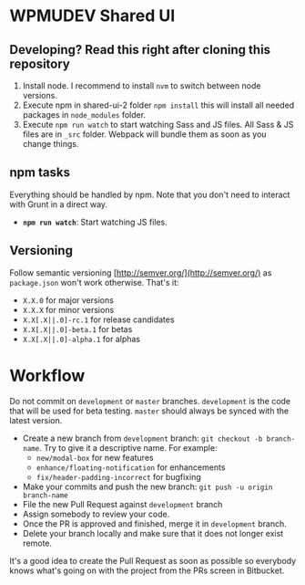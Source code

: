 # WPMUDEV Shared UI


## Developing? Read this right after cloning this repository

1. Install node. I recommend to install `nvm` to switch between node versions.
2. Execute npm in shared-ui-2 folder `npm install` this will install all needed packages in `node_modules` folder.
3. Execute `npm run watch` to start watching Sass and JS files. All Sass & JS files are in `_src` folder. Webpack will bundle them as soon as you change things.

## npm tasks
Everything should be handled by npm. Note that you don't need to interact with Grunt in a direct way.

* **`npm run watch`**: Start watching JS files.


## Versioning

Follow semantic versioning [http://semver.org/](http://semver.org/) as `package.json` won't work otherwise. That's it:

- `X.X.0` for major versions
- `X.X.X` for minor versions
- `X.X[.X||.0]-rc.1` for release candidates
- `X.X[.X||.0]-beta.1` for betas
- `X.X[.X||.0]-alpha.1` for alphas

# Workflow

Do not commit on `development` or `master` branches. `development` is the code that will be used for beta testing. `master` should always be synced with the latest version.

- Create a new branch from `development` branch: `git checkout -b branch-name`. Try to give it a descriptive name. For example:
    * `new/modal-box` for new features
    * `enhance/floating-notification` for enhancements
    * `fix/header-padding-incorrect` for bugfixing
- Make your commits and push the new branch: `git push -u origin branch-name`
- File the new Pull Request against `development` branch
- Assign somebody to review your code.
- Once the PR is approved and finished, merge it in `development` branch.
- Delete your branch locally and make sure that it does not longer exist remote.

It's a good idea to create the Pull Request as soon as possible so everybody knows what's going on with the project from the PRs screen in Bitbucket.
